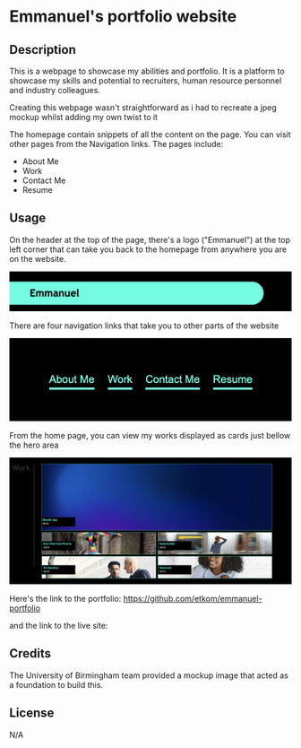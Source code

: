 # Emmanuel's portfolio website

## Description

This is a webpage to showcase my abilities and portfolio. It is a platform to showcase my skills and potential to recruiters, human resource personnel and industry colleagues.

Creating this webpage wasn't straightforward as i had to recreate a jpeg mockup whilst adding my own twist to it

The homepage contain snippets of all the content on the page. You can visit other pages from the Navigation links. The pages include:
- About Me
- Work
- Contact Me
- Resume

## Usage

On the header at the top of the page, there's a logo ("Emmanuel") at the top left corner that can take you back to the homepage from anywhere you are on the website.

![alt Logo](./images/Home-button.png)

There are four navigation links that take you to other parts of the website

![alt Navigation](./images/Nav%20bar.png)

From the home page, you can view my works displayed as cards just bellow the hero area

![alt Works](./images/work%20section.png)

Here's the link to the portfolio:
https://github.com/etkom/emmanuel-portfolio

and the link to the live site:


## Credits

The University of Birmingham team provided a mockup image that acted as a foundation to build this.

## License

N/A